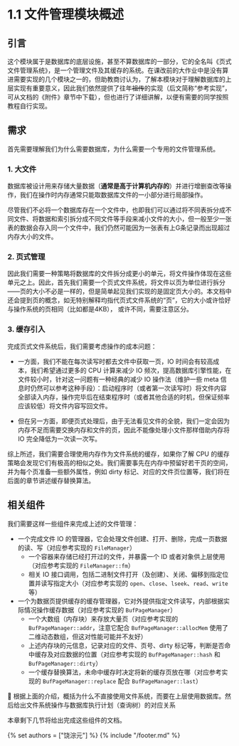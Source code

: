 # 1.1 文件管理模块概述

## 引言

这个模块属于是数据库的底层设施，甚至不算数据库的一部分，它的全名叫《页式文件管理系统》，是一个管理文件及其缓存的系统。在课改前的大作业中是没有算进需要实现的几个模块之一的，但助教商讨认为，了解本模块对于理解数据库的上层实现有重要意义，因此我们依然提供了往年~~祖传~~的实现（后文简称“参考实现”，可从文档的《附件》章节中下载），但也进行了详细讲解，以便有需要的同学按照教程自行实现。

## 需求

首先需要理解我们为什么需要数据库，为什么需要一个专用的文件管理系统。

### 1. 大文件

数据库被设计用来存储大量数据（**通常是高于计算机内存的**）并进行增删查改等操作，我们在操作时内存通常只能取数据库文件的一小部分进行局部操作。

尽管我们不必将一个数据库存在一个文件中，也即我们可以通过将不同表拆分成不同文件、将数据和索引拆分成不同文件等手段来减小文件的大小，但一般至少一张表的数据会存入同一个文件中，我们仍然可能因为一张表有上G条记录而出现超过内存大小的文件。

### 2. 页式管理

因此我们需要一种策略将数据库的文件拆分成更小的单元，将文件操作体现在这些单元之上。因此，首先我们需要一个页式文件系统，将文件以页为单位进行拆分——页的大小不必是一样的，但是简单起见我们实现的是固定页大小的。本文档中还会提到页的概念，如无特别解释均指代页式文件系统的“页”，它的大小或许恰好与操作系统的页相同（比如都是4KB），
或许不同，需要注意区分。 

### 3. 缓存引入

完成页式文件系统后，我们需要考虑操作的成本问题：

- 一方面，我们不能在每次读写时都去文件中获取一页，IO 时间会有较高成本，我们希望通过更多的 CPU 计算来减少 IO 频次，提高数据库引擎性能，在文件较小时，针对这一问题有一种经典的减少 IO 操作法（维护一些 meta 信息时仍然可以参考这种手段）：启动程序时（或者第一次读写时）将文件内容全部读入内存，操作完毕后在结束程序时（或者其他合适的时机，但保证频率应该较低）将文件内容写回文件。

- 但在另一方面，即便页式处理后，由于无法看见文件的全貌，我们一定会因为内存不足而需要交换内存和文件的页，因此不能像处理小文件那样借助内存将 IO 完全降低为一次读一次写。

综上所述，我们需要合理使用内存作为文件系统的缓存，如果你了解 CPU 的缓存策略会发现它们有极高的相似之处。我们需要事先在内存中预留好若干页的空间，并为每个页准备一些额外属性，例如 dirty 标记、对应的文件页位置等，我们将在后面的章节讲述缓存替换算法。

## 相关组件

我们需要这样一些组件来完成上述的文件管理：

- 一个完成文件 IO 的管理器，它会处理文件创建、打开、删除，完成一页数据的读、写（对应参考实现的 `FileManager`）
    - 一个容器来存储已经打开过的文件，并暴露一个 ID 或者对象供上层使用（对应参考实现的 `FileManager::fm`）
    - 相关 IO 接口调用，包括二进制文件打开（及创建）、关闭、偏移到指定位置并读写指定大小（对应参考实现的 `open`、`close`、`lseek`、`read`、`write` 等）
- 一个为数据页提供缓存的缓存管理器，它对外提供指定文件读写，内部根据实际情况操作缓存数据（对应参考实现的 `BufPageManager`）
    - 一个大数组（内存块）来存放大量页（对应参考实现的 `BufPageManager::addr`，注意它配合 `BufPageManager::allocMem` 使用了二维动态数组，但这对性能可能并不友好）
    - 上述内存块的元信息，记录对应的文件、页号、dirty 标记等，判断是否命中缓存及对应数据的位置（对应参考实现的 `BufPageManager::hash` 和 `BufPageManager::dirty`）
    - 一个缓存替换算法，未命中缓存时决定将新的缓存页放在哪（对应参考实现的 `BufPageManager::replace` 配合 `BufPageManager::last`）

📌 根据上面的介绍，概括为什么不直接使用文件系统，而要在上层使用数据库。然后给出文件系统操作与数据库执行计划（查询树）的对应关系

本章剩下几节将给出完成这些组件的文档。

{% set authors = ["饶淙元"] %}
{% include "/footer.md" %}
